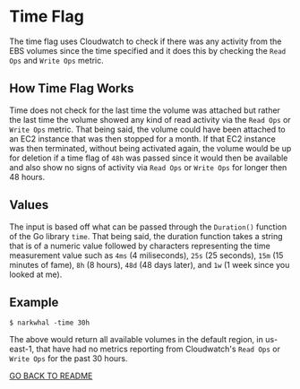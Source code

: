 # Time Flag

The time flag uses Cloudwatch to check if there was any activity from the EBS volumes since the time specified and it does this by checking the `Read Ops` and `Write Ops` metric.

## How Time Flag Works

Time does not check for the last time the volume was attached but rather the last time the volume showed any kind of read activity via the `Read Ops` or `Write Ops` metric. That being said, the volume could have been attached to an EC2 instance that was then stopped for a month. If that EC2 instance was then terminated, without being activated again, the volume would be up for deletion if a time flag of `48h` was passed since it would then be available and also show no signs of activity via `Read Ops` or `Write Ops` for longer then 48 hours.

## Values

The input is based off what can be passed through the `Duration()` function of the Go library `time`. That being said, the duration function takes a string that is of a numeric value followed by characters representing the time measurement value such as `4ms` (4 miliseconds), `25s` (25 seconds), `15m` (15 minutes of fame), `8h` (8 hours), `48d` (48 days later), and `1w` (1 week since you looked at me).
## Example

```
$ narkwhal -time 30h
```

The above would return all available volumes in the default region, in us-east-1, that have had no metrics reporting from Cloudwatch's `Read Ops` or `Write Ops` for the past 30 hours.

[GO BACK TO README](https://github.com/alexMcosta/narkwhal#flags)
